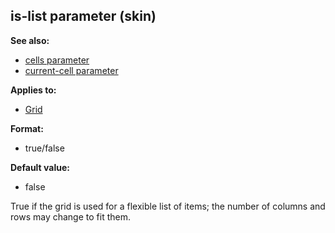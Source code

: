 ## is-list parameter (skin)
**See also:**
*   [cells parameter](/%7Bskin%7D/param/cells)
*   [current-cell parameter](/%7Bskin%7D/param/current-cell)
<!-- -->
**Applies to:**
*   [Grid](/%7Bskin%7D/control/grid)
<!-- -->
**Format:**
*   true/false
<!-- -->
**Default value:**
*   false


True if the grid is used for a flexible list of items; the
number of columns and rows may change to fit them.